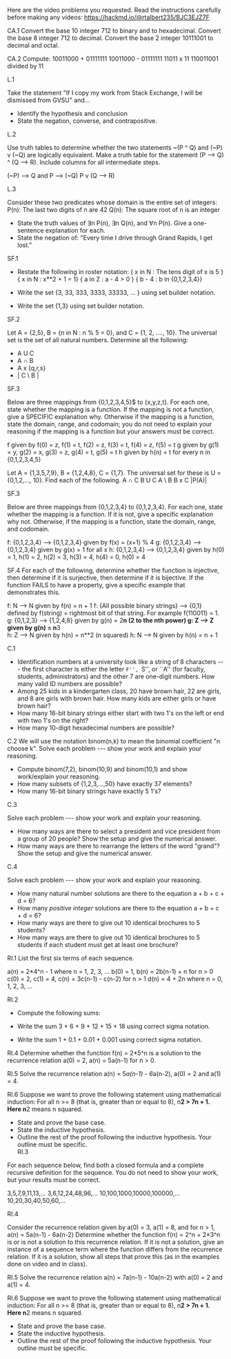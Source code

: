 Here are the video problems you requested. Read the instructions carefully before making any videos: https://hackmd.io/@rtalbert235/BJC3EJZ7F


CA.1
Convert the base 10 integer 712 to binary and to hexadecimal.
Convert the base 8 integer 712 to decimal. 
Convert the base 2 integer 10111001 to decimal and octal. 

CA.2
Compute: 
10011000 + 01111111
10011000 - 01111111
11011 x 11
110011001 divided by 11  

L.1

Take the statement "If I copy my work from Stack Exchange, I will be dismissed from GVSU" and...
- Identify the hypothesis and conclusion
- State the negation, converse, and contrapositive.

L.2

Use truth tables to determine whether the two statements ~(P ^ Q) and (~P) v (~Q) are logically equivalent.
Make a truth table for the statement (P --> Q) ^ (Q --> R). Include columns for all intermediate steps. 

(~P) --> Q  and P --> (~Q)
P v (Q --> R) 


L.3

Consider these two predicates whose domain is the entire set of integers:
P(n):  The last two digits of n are 42
Q(n):  The square root of n is an integer

- State the truth values of ∃n P(n), ∃n Q(n), and ∀n P(n). Give a one-sentence explanation for each.
- State the negation of: "Every time I drive through Grand Rapids, I get lost."

SF.1

- Restate the following in roster notation:
{ x in N : The tens digit of x is 5 }
{ x in N : x**2 + 1 = 1}
{ a in Z : a - 4 > 0 }
{ b - 4  : b in {0,1,2,3,4}}


- Write the set {3, 33, 333, 3333, 33333, ... } using set builder notation.
- Write the set {1,3} using set builder notation. 




SF.2

Let A = {2,5}, B = {n in N : n % 5 = 0}, and C = {1, 2, ...., 10}. The universal set is the set of all natural numbers. Determine all the following:
- A U C
- A ∩ B
- A x {q,r,s}
- | C \ B | 


SF.3

Below are three mappings from {0,1,2,3,4,5}$ to {x,y,z,t}. For each one, state whether the mapping is a function. If the mapping is not a function, give a SPECIFIC explanation why. Otherwise if the mapping is a function, state the domain, range, and codomain; you do not need to explain your reasoning if the mapping is a function but your answers must be correct. 

f given by f(0) = z, f(1) = t, f(2) = z, f(3) = t, f(4) = z, f(5) = t
g given by g(1) = y, g(2) = x, g(3) = z, g(4) = t, g(5) = t
h given by h(n) = t for every n in {0,1,2,3,4,5}
 

Let A = {1,3,5,7,9}, B = {1,2,4,8}, C = {1,7}. The universal set for these is U = {0,1,2,..., 10}. Find each of the following. 
A ∩ C
B U C
A \ B
B x C
|P(A)| 


SF.3

Below are three mappings from {0,1,2,3,4} to {0,1,2,3,4}. For each one, state whether the mapping is a function. If it is not, give a specific explanation why not. Otherwise, if the mapping is a function, state the domain, range, and codomain. 

f: {0,1,2,3,4} --> {0,1,2,3,4}  given by f(x) = (x+1) % 4
g: {0,1,2,3,4} --> {0,1,2,3,4} given by g(x) = 1 for all x
h: {0,1,2,3,4} --> {0,1,2,3,4} given by h(0) = 1, h(1) = 2, h(2) = 3, h(3) = 4, h(4) = 0, h(0) = 4


SF.4
For each of the following, determine whether the function is injective, then determine if it is surjective, then determine if it is bijective. If the function FAILS to have a property, give a specific example that demonstrates this. 

f: N --> N given by f(n) = n + 1
f: {All possible binary strings} --> {0,1} defined by f(string) = rightmost bit of that string. For example f(110011)  = 1. 
g: {0,1,2,3} --> {1,2,4,8} given by g(n) = 2**n (2 to the nth power) 
g: Z --> Z given by g(n) = n**3  
h: Z --> N given by h(n) = n**2 (n squared) 
h: N --> N given by h(n) = n + 1

C.1

- Identification numbers at a university look like a string of 8 characters --- the first character is either the letter ``F'', ``S'', or ``A'' (for faculty, students, administrators) and the other 7 are one-digit numbers. How many valid ID numbers are possible?
- Among 25 kids in a kindergarten class, 20 have brown hair, 22 are girls, and 8 are girls with brown hair. How many kids are either girls or have brown hair?
- How many 16-bit binary strings either start with two 1's on the left or end with two 1's on the right? 
- How many 10-digit hexadecimal numbers are possible? 


C.2
We will use the notation binom(n,k) to mean the binomial coefficient "n choose k". Solve each problem --- show your work and explain your reasoning. 


- Compute binom(7,2), binom(10,9) and binom(10,1) and show work/explain your reasoning. 
- How many subsets of {1,2,3,...,50} have exactly 37 elements? 
- How many 16-bit binary strings have exactly 5 1's? 




C.3

Solve each problem --- show your work and explain your reasoning. 

- How many ways are there to select a president and vice president from a group of 20 people? Show the setup and give the numerical answer.
- How many ways are there to rearrange the letters of the word "grand"? Show the setup and give the numerical answer.

C.4

Solve each problem --- show your work and explain your reasoning. 

- How many natural number solutions are there to the equation a + b + c + d = 6? 
- How many *positive integer* solutions are there to the equation a + b + c + d = 6? 
- How many ways are there to give out 10 identical brochures to 5 students? 
- How many ways are there to give out 10 identical brochures to 5 students if each student must get at least one brochure?  


RI.1 
List the first six terms of each sequence.

a(n) = 2*4^n - 1 where n = 1, 2, 3, ...
b(0) = 1, b(n) = 2b(n-1) + n for n > 0
c(0) = 2, c(1) = 4, c(n) = 3c(n-1) - c(n-2) for n > 1
d(n) = 4 + 2n where n = 0, 1, 2, 3, ... 

RI.2

- Compute the following sums: 

- Write the sum 3 + 6 + 9 + 12 + 15 + 18 using correct sigma notation. 
- Write the sum 1 + 0.1 + 0.01 + 0.001 using correct sigma notation. 


RI.4 
Determine whether the function f(n) = 2*5^n is a solution to the recurrence relation a(0) = 2, a(n) = 5a(n-1) for n > 0. 

RI.5 
Solve the recurrence relation a(n) = 5*a(n-1) - 6*a(n-2), a(0) = 2 and a(1) = 4.

RI.6 
Suppose we want to prove the following statement using mathematical induction: For all n >= 8 (that is, greater than or equal to 8), n**2 > 7n + 1.  Here n**2 means n squared. 
- State and prove the base case. 
- State the inductive hypothesis. 
- Outline the rest of the proof following the inductive hypothesis. Your outline must be specific.  
RI.3

For each sequence below, find both a closed formula and a complete recursive definition for the sequence. You do not need to show your work, but your results must be correct. 

3,5,7,9,11,13,...
3,6,12,24,48,96,...
10,100,1000,10000,100000,...
10,20,30,40,50,60,...


RI.4

Consider the recurrence relation given by a(0) = 3, a(1) = 8, and for n > 1, 
a(n)  = 5a(n-1) - 6a(n-2) Determine whether the function f(n) = 2^n + 2*3^n is or is not a solution to this recurrence relation. If it is not a solution, give an instance of a sequence term where the function differs from the recurrence relation. If it is a solution, show all steps that prove this (as in the examples done on video and in class). 

RI.5
Solve the recurrence relation a(n) = 7a(n-1) - 10a(n-2) with a(0) = 2 and a(1) = 4.

RI.6 
Suppose we want to prove the following statement using mathematical induction: For all n >= 8 (that is, greater than or equal to 8), n**2 > 7n + 1.  Here n**2 means n squared. 
- State and prove the base case. 
- State the inductive hypothesis. 
- Outline the rest of the proof following the inductive hypothesis. Your outline must be specific.  